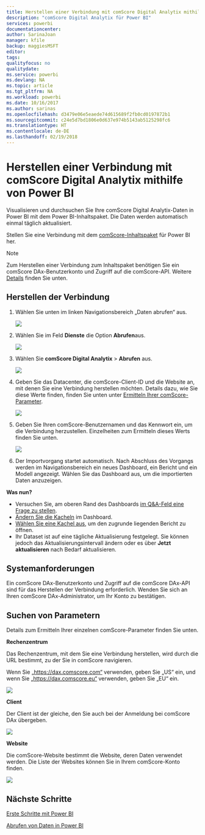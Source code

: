 ```yaml
---
title: Herstellen einer Verbindung mit comScore Digital Analytix mithilfe von Power BI
description: "comScore Digital Analytix für Power BI"
services: powerbi
documentationcenter: 
author: SarinaJoan
manager: kfile
backup: maggiesMSFT
editor: 
tags: 
qualityfocus: no
qualitydate: 
ms.service: powerbi
ms.devlang: NA
ms.topic: article
ms.tgt_pltfrm: NA
ms.workload: powerbi
ms.date: 10/16/2017
ms.author: sarinas
ms.openlocfilehash: d3479e06e5eaede74d615689f2fb0cd0197872b1
ms.sourcegitcommit: c24e5d7bd1806e0d637e974b5143ab5125298fc6
ms.translationtype: HT
ms.contentlocale: de-DE
ms.lasthandoff: 02/19/2018
---
```

# <a name="connect-to-comscore-digital-analytix-with-power-bi"></a>Herstellen einer Verbindung mit comScore Digital Analytix mithilfe von Power BI
Visualisieren und durchsuchen Sie Ihre comScore Digital Analytix-Daten in Power BI mit dem Power BI-Inhaltspaket. Die Daten werden automatisch einmal täglich aktualisiert.

Stellen Sie eine Verbindung mit dem [comScore-Inhaltspaket](https://app.powerbi.com/getdata/services/comscore) für Power BI her.

>[!NOTE]
>Zum Herstellen einer Verbindung zum Inhaltspaket benötigen Sie ein comScore DAx-Benutzerkonto und Zugriff auf die comScore-API. Weitere [Details](#Requirements) finden Sie unten.

## <a name="how-to-connect"></a>Herstellen der Verbindung
1. Wählen Sie unten im linken Navigationsbereich „Daten abrufen“ aus.
   
   ![](media/service-connect-to-connect-to/getdata.png)
2. Wählen Sie im Feld **Dienste** die Option **Abrufen**aus.
   
   ![](media/service-connect-to-connect-to/services.png)
3. Wählen Sie **comScore Digital Analytix** \> **Abrufen** aus.
   
   ![](media/service-connect-to-connect-to/comscore.png)
4. Geben Sie das Datacenter, die comScore-Client-ID und die Website an, mit denen Sie eine Verbindung herstellen möchten. Details dazu, wie Sie diese Werte finden, finden Sie unten unter [Ermitteln Ihrer comScore-Parameter](#FindingParams).
   
   ![](media/service-connect-to-connect-to/parameters.png)
5. Geben Sie Ihren comScore-Benutzernamen und das Kennwort ein, um die Verbindung herzustellen. Einzelheiten zum Ermitteln dieses Werts finden Sie unten.
   
   ![](media/service-connect-to-connect-to/creds.png)
6. Der Importvorgang startet automatisch. Nach Abschluss des Vorgangs werden im Navigationsbereich ein neues Dashboard, ein Bericht und ein Modell angezeigt. Wählen Sie das Dashboard aus, um die importierten Daten anzuzeigen.

**Was nun?**

* Versuchen Sie, am oberen Rand des Dashboards [im Q&A-Feld eine Frage zu stellen](power-bi-q-and-a.md).
* [Ändern Sie die Kacheln](service-dashboard-edit-tile.md) im Dashboard.
* [Wählen Sie eine Kachel aus](service-dashboard-tiles.md), um den zugrunde liegenden Bericht zu öffnen.
* Ihr Dataset ist auf eine tägliche Aktualisierung festgelegt. Sie können jedoch das Aktualisierungsintervall ändern oder es über **Jetzt aktualisieren** nach Bedarf aktualisieren.

<a name="Requirements"></a>

## <a name="system-requirements"></a>Systemanforderungen
Ein comScore DAx-Benutzerkonto und Zugriff auf die comScore DAx-API sind für das Herstellen der Verbindung erforderlich. Wenden Sie sich an Ihren comScore DAx-Administrator, um Ihr Konto zu bestätigen.

<a name="FindingParams"></a>

## <a name="finding-parameters"></a>Suchen von Parametern
Details zum Ermitteln Ihrer einzelnen comScore-Parameter finden Sie unten.

**Rechenzentrum**

Das Rechenzentrum, mit dem Sie eine Verbindung herstellen, wird durch die URL bestimmt, zu der Sie in comScore navigieren.

Wenn Sie „https://dax.comscore.com“ verwenden, geben Sie „US“ ein, und wenn Sie „https://dax.comscore.eu“ verwenden, geben Sie „EU“ ein.

![](media/service-connect-to-connect-to/comscore_url.png) 

**Client**

Der Client ist der gleiche, den Sie auch bei der Anmeldung bei comScore DAx übergeben.

![](media/service-connect-to-connect-to/comscore_signin.png) 

**Website**

Die comScore-Website bestimmt die Website, deren Daten verwendet werden. Die Liste der Websites können Sie in Ihrem comScore-Konto finden.

![](media/service-connect-to-connect-to/comscore_sites.png)

## <a name="next-steps"></a>Nächste Schritte
[Erste Schritte mit Power BI](service-get-started.md)

[Abrufen von Daten in Power BI](service-get-data.md)

